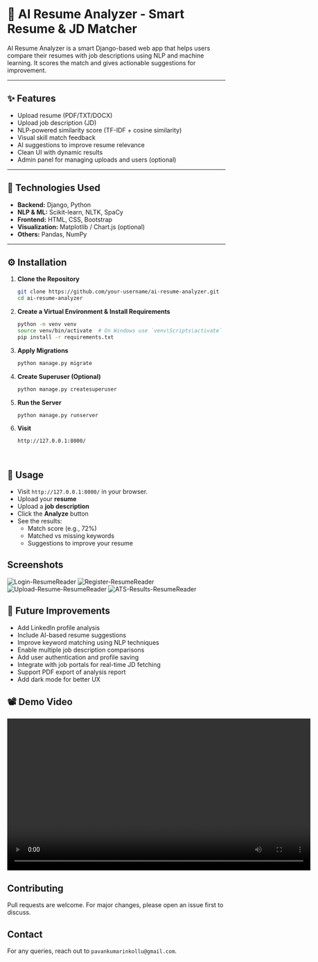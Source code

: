 # 🤖 AI Resume Analyzer - Smart Resume & JD Matcher

AI Resume Analyzer is a smart Django-based web app that helps users compare their resumes with job descriptions using NLP and machine learning. It scores the match and gives actionable suggestions for improvement.

---

## ✨ Features

- Upload resume (PDF/TXT/DOCX)
- Upload job description (JD)
- NLP-powered similarity score (TF-IDF + cosine similarity)
- Visual skill match feedback
- AI suggestions to improve resume relevance
- Clean UI with dynamic results
- Admin panel for managing uploads and users (optional)

---

## 🧰 Technologies Used

- **Backend:** Django, Python
- **NLP & ML:** Scikit-learn, NLTK, SpaCy
- **Frontend:** HTML, CSS, Bootstrap
- **Visualization:** Matplotlib / Chart.js (optional)
- **Others:** Pandas, NumPy

---

## ⚙️ Installation

1. **Clone the Repository**
   ```sh
   git clone https://github.com/your-username/ai-resume-analyzer.git
   cd ai-resume-analyzer
2. **Create a Virtual Environment & Install Requirements**
   ```sh
   python -m venv venv
   source venv/bin/activate  # On Windows use `venv\Scripts\activate`
   pip install -r requirements.txt

3. **Apply Migrations**
   ```sh
   python manage.py migrate

4. **Create Superuser (Optional)**
   ```sh
   python manage.py createsuperuser

5. **Run the Server**
   ```sh
   python manage.py runserver

6. **Visit**
   ```sh
   http://127.0.0.1:8000/




## 🧪 Usage

- Visit `http://127.0.0.1:8000/` in your browser.
- Upload your **resume**
- Upload a **job description**
- Click the **Analyze** button
- See the results:
  - Match score (e.g., 72%)
  - Matched vs missing keywords
  - Suggestions to improve your resume


## Screenshots

![Login-ResumeReader](https://github.com/user-attachments/assets/d29652da-745f-41da-9a46-bb7818b2320c)
![Register-ResumeReader](https://github.com/user-attachments/assets/61c797a4-a6a6-45ed-bd3d-ae07c5b84e49)
![Upload-Resume-ResumeReader](https://github.com/user-attachments/assets/86a111df-c29e-4e77-a47b-758e971a9a81)
![ATS-Results-ResumeReader](https://github.com/user-attachments/assets/6996f4aa-1f47-4a04-bb1a-6e0e76128603)

## 🚀 Future Improvements

- Add LinkedIn profile analysis
- Include AI-based resume suggestions
- Improve keyword matching using NLP techniques
- Enable multiple job description comparisons
- Add user authentication and profile saving
- Integrate with job portals for real-time JD fetching
- Support PDF export of analysis report
- Add dark mode for better UX


## 📽️ Demo Video

<video width="700" controls>
  <source src="assets/E-commerce Site (1).mp4" type="video/mp4">
  Your browser does not support the video tag.
</video>



## Contributing
Pull requests are welcome. For major changes, please open an issue first to discuss.



## Contact
For any queries, reach out to `pavankumarinkollu@gmail.com`.

